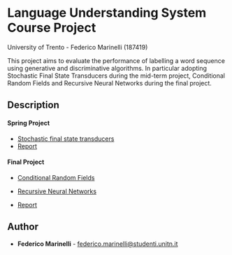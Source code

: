 # Language Understanding System Course Project

University of Trento - Federico Marinelli (187419)

This project aims to evaluate the performance of labelling a word sequence using generative and discriminative algorithms. In particular adopting Stochastic Final State Transducers during the mid-term project, Conditional Random Fields and Recursive Neural Networks during the final project.

## Description

#### Spring Project

* [Stochastic final state transducers](https://github.com/feedmari/Language-Understanding-System-Project/tree/master/mid_term_project) 
* [Report](https://github.com/feedmari/Language-Understanding-System-Project/blob/master/mid_term_project/report.pdf)


#### Final Project

* [Conditional Random Fields](https://github.com/feedmari/Language-Understanding-System-Project/tree/master/final_project/crf_final) 

* [Recursive Neural Networks](https://github.com/feedmari/Language-Understanding-System-Project/tree/master/final_project/rnn) 

* [Report](https://github.com/feedmari/Language-Understanding-System-Project/blob/master/final_project/report_final.pdf)


## Author

* **Federico Marinelli** - [federico.marinelli@studenti.unitn.it](mailto:federico.marinelli@studenti.unitn.it)
